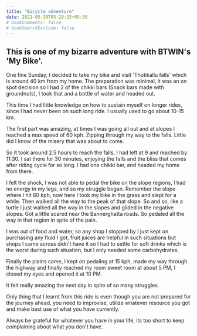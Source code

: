 ```yaml
---
title: "Bicycle adventure"
date: 2021-05-30T05:29:25+05:30
# bookComments: false
# bookSearchExclude: false
---
```


## This is one of my bizarre adventure with BTWIN's 'My Bike'.

One fine Sunday, I decided to take my bike and visit 'Thotikallu falls' which is around 40 km from my home. The preparation was minimal, it was an on spot decision so I had 2 of the chikki bars (Snack bars made with groundnuts), I took that and a bottle of water and headed out.

This time I had little knowledge on how to sustain myself on longer rides, since I had never been on such long ride. I usually used to go about 10-15 km.

The first part was amazing, at times I was going all out and at slopes I reached a max speed of 60 kph. Zipping through my way to the falls. Little did I know of the misery that was about to come.

So it took around 2.5 hours to reach the falls, I had left at 9 and reached by 11:30. I sat there for 30 minutes, enjoying the falls and the bliss that comes after riding cycle for so long. I had one chikki bar, and headed my home from there.

I felt the shock, I was not able to pedal the bike on the slope regions, I had no energy in my legs, and so my struggle began. Remember the slope where I hit 60 kph, now here I took my bike in the grass and slept for a while. Then walked all the way to the peak of that slope. So and so, like a turtle I just walked all the way in the slopes and glided in the negative slopes. Got a little scared near the Bannerghatta roads. So pedaled all the way in that region in spite of the pain.

I was out of food and water, so any shop I stopped by I just kept on purchasing any fluid I got, fruit juices are helpful in such situations but shops I came across didn't have it so I had to settle for soft drinks which is the worst during such situation, but I only needed some carbohydrates.

Finally the plains came, I kept on pedaling at 15 kph, made my way through the highway and finally reached my room sweet room at about 5 PM, I closed my eyes and opened it at 10 PM.

It felt really amazing the next day in spite of so many struggles.

Only thing that I learnt from this ride is even though you are not prepared for the journey ahead, you need to improvise, utilize whatever resource you got and make best use of what you have currently.

Always be grateful for whatever you have in your life, its too short to keep complaining about what you don't have.
